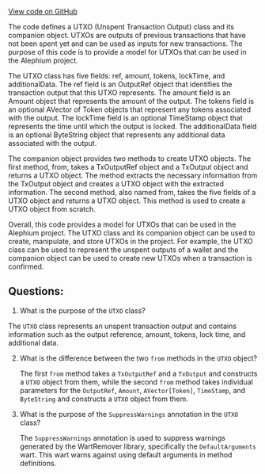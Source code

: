 [View code on GitHub](https://github.com/alephium/alephium/blob/master/api/src/main/scala/org/alephium/api/model/UTXO.scala)

The code defines a UTXO (Unspent Transaction Output) class and its companion object. UTXOs are outputs of previous transactions that have not been spent yet and can be used as inputs for new transactions. The purpose of this code is to provide a model for UTXOs that can be used in the Alephium project.

The UTXO class has five fields: ref, amount, tokens, lockTime, and additionalData. The ref field is an OutputRef object that identifies the transaction output that this UTXO represents. The amount field is an Amount object that represents the amount of the output. The tokens field is an optional AVector of Token objects that represent any tokens associated with the output. The lockTime field is an optional TimeStamp object that represents the time until which the output is locked. The additionalData field is an optional ByteString object that represents any additional data associated with the output.

The companion object provides two methods to create UTXO objects. The first method, from, takes a TxOutputRef object and a TxOutput object and returns a UTXO object. The method extracts the necessary information from the TxOutput object and creates a UTXO object with the extracted information. The second method, also named from, takes the five fields of a UTXO object and returns a UTXO object. This method is used to create a UTXO object from scratch.

Overall, this code provides a model for UTXOs that can be used in the Alephium project. The UTXO class and its companion object can be used to create, manipulate, and store UTXOs in the project. For example, the UTXO class can be used to represent the unspent outputs of a wallet and the companion object can be used to create new UTXOs when a transaction is confirmed.
## Questions: 
 1. What is the purpose of the `UTXO` class?
   
   The `UTXO` class represents an unspent transaction output and contains information such as the output reference, amount, tokens, lock time, and additional data.

2. What is the difference between the two `from` methods in the `UTXO` object?
   
   The first `from` method takes a `TxOutputRef` and a `TxOutput` and constructs a `UTXO` object from them, while the second `from` method takes individual parameters for the `OutputRef`, `Amount`, `AVector[Token]`, `TimeStamp`, and `ByteString` and constructs a `UTXO` object from them.

3. What is the purpose of the `SuppressWarnings` annotation in the `UTXO` class?
   
   The `SuppressWarnings` annotation is used to suppress warnings generated by the WartRemover library, specifically the `DefaultArguments` wart. This wart warns against using default arguments in method definitions.